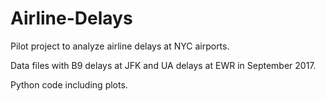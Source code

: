 # Airline-Delays
Pilot project to analyze airline delays at NYC airports.

Data files with B9 delays at JFK and UA delays at EWR in September 2017.

Python code including plots.
